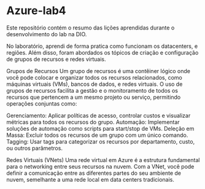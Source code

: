 # Azure-lab4
Este repositório contém o resumo das lições aprendidas durante o desenvolvimento do lab na DIO.

No laboratório, aprendi de forma pratica como funcionam os datacenters, e regiões. Além disso, foram abordados os tópicos de criação e configuração de grupos de recursos e redes virtuais.

Grupos de Recursos
Um grupo de recursos é uma contêiner lógico onde você pode colocar e organizar todos os recursos relacionados, como máquinas virtuais (VMs), bancos de dados, e redes virtuais. O uso de grupos de recursos facilita a gestão e o monitoramento de todos os recursos que pertencem a um mesmo projeto ou serviço, permitindo operações conjuntas como:

Gerenciamento: Aplicar políticas de acesso, controlar custos e visualizar métricas para todos os recursos do grupo.
Automação: Implementar soluções de automação como scripts para start/stop de VMs.
Deleção em Massa: Excluir todos os recursos de um grupo com um único comando.
Tagging: Usar tags para categorizar os recursos por departamento, custo, ou outros parâmetros.

Redes Virtuais (VNets)
Uma rede virtual em Azure é a estrutura fundamental para o networking entre seus recursos na nuvem. Com a VNet, você pode definir a comunicação entre as diferentes partes do seu ambiente de nuvem, semelhante a uma rede local em data centers tradicionais.
